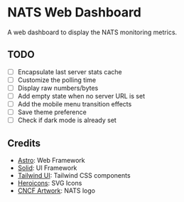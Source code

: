 # NATS Web Dashboard

A web dashboard to display the NATS monitoring metrics.

## TODO

- [ ] Encapsulate last server stats cache
- [ ] Customize the polling time
- [ ] Display raw numbers/bytes
- [ ] Add empty state when no server URL is set
- [ ] Add the mobile menu transition effects
- [ ] Save theme preference
- [ ] Check if dark mode is already set

## Credits

- [Astro](https://astro.build/): Web Framework
- [Solid](https://www.solidjs.com/): UI Framework
- [Tailwind UI](https://tailwindui.com/): Tailwind CSS components
- [Heroicons](https://heroicons.com/): SVG Icons
- [CNCF Artwork](https://github.com/cncf/artwork): NATS logo
